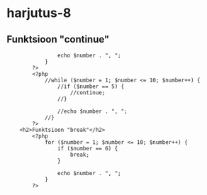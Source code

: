 harjutus-8
==========
<!DOCTYPE HTML>
<html>
   <head>
    <title>Harjutus8</title>
    <meta http-equiv="Content-Type" content="text/html;
    charset=utf-8">
    <title>PHP põhitõed</title>
   </head>
   <body>
   		<h2>Funktsioon "continue"</h2>
   			<?php
    			for ($number = 1; $number <= 10; $number++) {
    				if ($number == 5) {
       			 		continue;
    				}

    				echo $number . ", ";
    			}
			?>
			<?php
    			//while ($number = 1; $number <= 10; $number++) {
    				//if ($number == 5) {
       			 		//continue;
    				//}

    				//echo $number . ", ";
    			//}
			?>
		<h2>Funktsioon "break"</h2>
			<?php
    			for ($number = 1; $number <= 10; $number++) {
    				if ($number == 6) {
       			 		break;
    				}

    				echo $number . ", ";
    			}
			?>
   </body>
</html>
